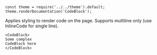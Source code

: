 ```
const theme = require('../../theme').default;
theme.renderDocumentation('CodeBlock');
```

Applies styling to render code on the page. Supports multiline only (use InlineCode for single line).

```
<CodeBlock>
Some complex
CodeBlock here
</CodeBlock>
```
